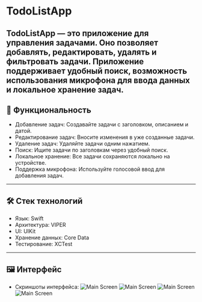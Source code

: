 # TodoListApp
TodoListApp — это приложение для управления задачами. Оно позволяет добавлять, редактировать, удалять и фильтровать задачи. Приложение поддерживает удобный поиск, возможность использования микрофона для ввода данных и локальное хранение задач.
---
## 📱 Функциональность
- Добавление задач: Создавайте задачи с заголовком, описанием и датой.
- Редактирование задач: Вносите изменения в уже созданные задачи.
- Удаление задач: Удаляйте задачи одним нажатием.
- Поиск: Ищите задачи по заголовкам через удобный поиск.
- Локальное хранение: Все задачи сохраняются локально на устройстве.
- Поддержка микрофона: Используйте голосовой ввод для добавления задач.
---
## 🛠️ Стек технологий
- Язык: Swift
- Архитектура: VIPER
- UI: UIKit
- Хранение данных: Core Data 
- Тестирование: XCTest
---
## 🖼️ Интерфейс
- Скриншоты интерфейса:
![Main Screen](https://github.com/LiliyaAndreeva/TodoListApp/blob/main/Simulator%20Screenshot%20-%20iPhone%2016%20Pro%20-%202025-01-24%20at%2016.03.27.png)
![Main Screen](https://github.com/LiliyaAndreeva/TodoListApp/blob/main/Simulator%20Screenshot%20-%20iPhone%2016%20Pro%20-%202025-01-24%20at%2016.03.55.png)
![Main Screen](https://github.com/LiliyaAndreeva/TodoListApp/blob/main/Simulator%20Screenshot%20-%20iPhone%2016%20Pro%20-%202025-01-24%20at%2016.03.42.png)
![Main Screen](https://github.com/LiliyaAndreeva/TodoListApp/blob/main/Simulator%20Screenshot%20-%20iPhone%2016%20Pro%20-%202025-01-24%20at%2016.31.53.png)
